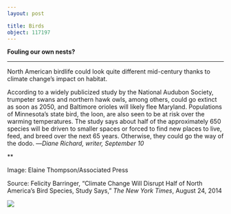 ```yaml
---
layout: post

title: Birds
object: 117197
---
```

**Fouling our own nests?**

****

North American birdlife could look quite different mid-century thanks to climate change’s impact on habitat. 

According to a widely publicized study by the National Audubon Society, trumpeter swans and northern hawk owls, among others, could go extinct as soon as 2050, and Baltimore orioles will likely flee Maryland. Populations of Minnesota’s state bird, the loon, are also seen to be at risk over the warming temperatures. The study says about half of the approximately 650 species will be driven to smaller spaces or forced to find new places to live, feed, and breed over the next 65 years. Otherwise, they could go the way of the dodo.
 —*Diane Richard, writer, September 10*

**

Image: Elaine Thompson/Associated Press

Source: Felicity Barringer, “Climate Change Will Disrupt Half of North America’s Bird Species, Study Says,” *The New York Times*, August 24, 2014

![]({{siteurl.base}}/images/14-09-10_2013.29.1123_RaptorEDIT-1.jpeg)
